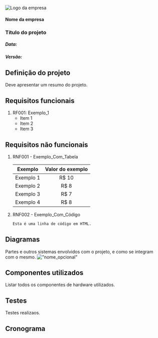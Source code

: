 ![Logo da empresa](./images/logo-empresa.png)
#### Nome da empresa
### Título do projeto
##### Data: 
##### Versão:


## Definição do projeto
Deve apresentar um resumo do projeto. 

## Requisitos funcionais
1. RF001: Exemplo_1
   * Item 1
   * Item 2
   * Item 3

## Requisitos não funcionais

1. RNF001 - Exemplo_Com_Tabela

	Exemplo   | Valor do exemplo
	:---------: | :------:
	Exemplo 1 | R$ 10
	Exemplo 2 | R$ 8
	Exemplo 3 | R$ 7
	Exemplo 4 | R$ 8

2. RNF002 - Exemplo_Com_Código

	~~~html
	Esta é uma linha de código em HTML.
	~~~


## Diagramas
Partes e outros sistemas envolvidos com o projeto, e como se integram com o mesmo.
!["nome_opcional"]("local_da_imagem)

## Componentes utilizados 
Listar todos os componentes de hardware utilizados.

## Testes
Testes realizaos. 

## Cronograma

